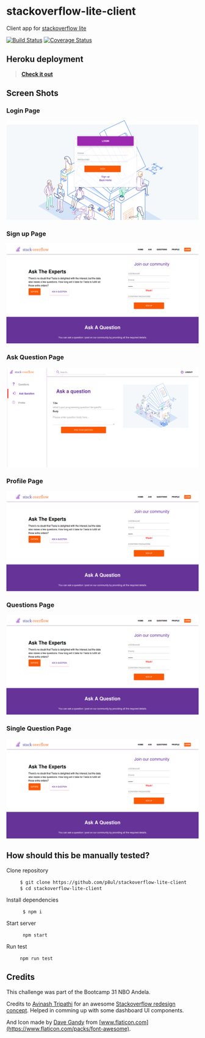 # stackoverflow-lite-client
Client app for [stackoverflow lite](https://github.com/p8ul/stackoverflow-lite/)

[![Build Status](https://travis-ci.org/p8ul/stackoverflow-lite-client.svg?branch=develop)](https://travis-ci.org/p8ul/stackoverflow-lite-client) 
[![Coverage Status](https://coveralls.io/repos/github/p8ul/stackoverflow-lite-client/badge.svg?branch=develop)](https://coveralls.io/github/p8ul/stackoverflow-lite-client?branch=develop)
## Heroku deployment
> **[Check it out](https://stackoverflow-client.herokuapp.com/)**

## Screen Shots
### Login Page
![Login page](/screenshots/login.png?raw=true "Login")

### Sign up Page
![Sign Up](/screenshots/signup.png?raw=true "Signup")

### Ask Question Page
![Ask Question](/screenshots/ask.png?raw=true "Ask question")

### Profile Page
![Profile](/screenshots/signup.png?raw=true "Profile")

### Questions Page
![Questions Page](/screenshots/signup.png?raw=true "Questions")

### Single Question Page
![Single Question](/screenshots/signup.png?raw=true "Single Question")



## How should this be manually tested?
Clone repository
```
     $ git clone https://github.com/p8ul/stackoverflow-lite-client
     $ cd stackoverflow-lite-client
```

Install dependencies
```
      $ npm i
```
Start server
```
      npm start
```
Run test
 ```
      npm run test
```
## Credits
This challenge was part of the Bootcamp 31 NBO Andela.

Credits to [Avinash Tripathi](https://dribbble.com/nashatwork) for an awesome [Stackoverflow redesign concept](https://dribbble.com/shots/2876030-Stackoverflow-redesign?_=1535432246078&utm_source=Clipboard_Shot&utm_campaign=nashatwork&utm_content=Stackoverflow%20redesign&utm_medium=Social_Share). Helped in comming up with some dashboard UI components.

And Icon made by [Dave Gandy](https://www.flaticon.com/authors/dave-gandy) from [www.flaticon.com](https://www.flaticon.com/packs/font-awesome).
